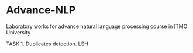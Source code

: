 # Advance-NLP
Laboratory works for advance natural language processing course in ITMO University

TASK 1. Duplicates detection. LSH
